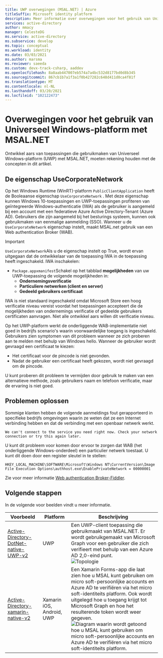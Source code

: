 ```yaml
---
title: UWP overwegingen (MSAL.NET) | Azure
titleSuffix: Microsoft identity platform
description: Meer informatie over overwegingen voor het gebruik van Universeel Windows-platform (UWP) met de micro soft Authentication Library voor .NET (MSAL.NET).
services: active-directory
author: mmacy
manager: CelesteDG
ms.service: active-directory
ms.subservice: develop
ms.topic: conceptual
ms.workload: identity
ms.date: 03/03/2021
ms.author: marsma
ms.reviewer: saeeda
ms.custom: devx-track-csharp, aaddev
ms.openlocfilehash: 8a8aab447007eb574a7a4bc532d8177bd0d8b345
ms.sourcegitcommit: 867cb1b7a1f3a1f0b427282c648d411d0ca4f81f
ms.translationtype: MT
ms.contentlocale: nl-NL
ms.lasthandoff: 03/20/2021
ms.locfileid: "102122473"
---
```

# <a name="considerations-for-using-universal-windows-platform-with-msalnet"></a>Overwegingen voor het gebruik van Universeel Windows-platform met MSAL.NET
Ontwikkel aars van toepassingen die gebruikmaken van Universeel Windows-platform (UWP) met MSAL.NET, moeten rekening houden met de concepten in dit artikel.

## <a name="the-usecorporatenetwork-property"></a>De eigenschap UseCorporateNetwork
Op het Windows Runtime (WinRT)-platform `PublicClientApplication` heeft de Booleaanse eigenschap `UseCorporateNetwork` . Met deze eigenschap kunnen Windows 10-toepassingen en UWP-toepassingen profiteren van geïntegreerde Windows-authenticatie (IWA) als de gebruiker is aangemeld bij een account met een federatieve Azure Active Directory-Tenant (Azure AD). Gebruikers die zijn aangemeld bij het besturings systeem, kunnen ook gebruikmaken van eenmalige aanmelding (SSO). Wanneer u de `UseCorporateNetwork` eigenschap instelt, maakt MSAL.net gebruik van een Web authentication Broker (WAB).

> [!IMPORTANT]
> `UseCorporateNetwork`Als u de eigenschap instelt op True, wordt ervan uitgegaan dat de ontwikkelaar van de toepassing IWA in de toepassing heeft ingeschakeld. IWA inschakelen:
> - `Package.appxmanifest`Schakel op het tabblad **mogelijkheden** van uw UWP-toepassing de volgende mogelijkheden in:
>   - **Ondernemingsverificatie**
>   - **Particuliere netwerken (client en server)**
>   - **Gedeeld gebruikers certificaat**

IWA is niet standaard ingeschakeld omdat Microsoft Store een hoog verificatie niveau vereist voordat het toepassingen accepteert die de mogelijkheden van ondernemings verificatie of gedeelde gebruikers certificaten aanvragen. Niet alle ontwikkel aars willen dit verificatie niveau.

Op het UWP-platform werkt de onderliggende WAB-implementatie niet goed in bedrijfs scenario's waarin voorwaardelijke toegang is ingeschakeld. Gebruikers zien symptomen van dit probleem wanneer ze zich proberen aan te melden met behulp van Windows hello. Wanneer de gebruiker wordt gevraagd een certificaat te kiezen:

- Het certificaat voor de pincode is niet gevonden.
- Nadat de gebruiker een certificaat heeft gekozen, wordt niet gevraagd om de pincode.

U kunt proberen dit probleem te vermijden door gebruik te maken van een alternatieve methode, zoals gebruikers naam en telefoon verificatie, maar de ervaring is niet goed.

## <a name="troubleshooting"></a>Problemen oplossen

Sommige klanten hebben de volgende aanmeldings fout gerapporteerd in specifieke bedrijfs omgevingen waarin ze weten dat ze een Internet verbinding hebben en dat de verbinding met een openbaar netwerk werkt.

```Text
We can't connect to the service you need right now. Check your network connection or try this again later.
```

U kunt dit probleem voor komen door ervoor te zorgen dat WAB (het onderliggende Windows-onderdeel) een particulier netwerk toestaat. U kunt dit doen door een register sleutel in te stellen:

```Text
HKEY_LOCAL_MACHINE\SOFTWARE\Microsoft\Windows NT\CurrentVersion\Image File Execution Options\authhost.exe\EnablePrivateNetwork = 00000001
```

Zie voor meer informatie [Web authentication Broker-Fiddler](/windows/uwp/security/web-authentication-broker#fiddler).

## <a name="next-steps"></a>Volgende stappen
In de volgende voor beelden vindt u meer informatie.

Voorbeeld | Platform | Beschrijving 
|------ | -------- | -----------|
|[Active-Directory-DotNet-native-UWP-v2](https://github.com/azure-samples/active-directory-dotnet-native-uwp-v2) | UWP | Een UWP-client toepassing die gebruikmaakt van MSAL.NET. Er wordt gebruikgemaakt van Microsoft Graph voor een gebruiker die zich verifieert met behulp van een Azure AD 2,0-eind punt. <br>![Topologie](media/msal-net-uwp-considerations/topology-native-uwp.png)|
|[Active-Directory-xamarin-native-v2](https://github.com/Azure-Samples/active-directory-xamarin-native-v2) | Xamarin iOS, Android, UWP | Een Xamarin Forms-app die laat zien hoe u MSAL kunt gebruiken om micro soft-persoonlijke accounts en Azure AD te verifiëren via het micro soft-identiteits platform. Ook wordt uitgelegd hoe u toegang krijgt tot Microsoft Graph en hoe het resulterende token wordt weer gegeven. <br>![Diagram waarin wordt getoond hoe u MSAL kunt gebruiken om micro soft-persoonlijke accounts en Azure AD te verifiëren via het micro soft-identiteits platform.](media/msal-net-uwp-considerations/topology-xamarin-native.png)|
